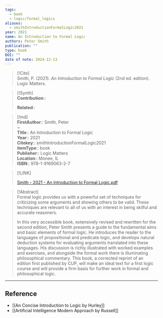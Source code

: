 ```yaml
---
tags:
  - book
  - logic/formal_logics
aliases:
  - smithIntroductionFormalLogic2021
year: 2021
name: An Introduction to Formal Logic
authors: Peter Smith
publication: ""
type: book
DOI: ""
date of note: 2024-12-13
---
```


> [!Cite]  
> Smith, P. (2021). _An Introduction to Formal Logic_ (2nd ed. edition). Logic Matters.

>[!Synth]  
>**Contribution**::  
>  
>**Related**::   
>  
  
>[!md]  
> **FirstAuthor**:: Smith, Peter  
~  
> **Title**:: An Introduction to Formal Logic  
> **Year**:: 2021  
> **Citekey**:: smithIntroductionFormalLogic2021  
> **itemType**:: book  
> **Publisher**:: Logic Matters  
> **Location**:: Monee, IL  
> **ISBN**:: 978-1-9169063-2-7  

> [!LINK]  
> 
> [Smith - 2021 - An Introduction to Formal Logic.pdf](file:///home/lukexie/Documents/Papers/storage/YBCS7LSP/Smith%20-%202021%20-%20An%20Introduction%20to%20Formal%20Logic.pdf) 
>  

> [!Abstract]  
> Formal logic provides us with a powerful set of techniques for criticizing some arguments and showing others to be valid. These techniques are relevant to all of us with an interest in being skilful and accurate reasoners.
>
> In this very accessible book, extensively revised and rewritten for the second edition, Peter Smith presents a guide to the fundamental aims and basic elements of formal logic. He introduces the reader to the languages of propositional and predicate logic, and develops natural deduction systems for evaluating arguments translated into these languages. His discussion is richly illustrated with worked examples and exercises, and alongside the formal work there is illuminating philosophical commentary. This book, a corrected reprint of an edition first published by CUP, will make an ideal text for a first logic course and will provide a firm basis for further work in formal and philosophical logic.  
>

-----
## Reference
  
- [[An Concise Introduction to Logic by Hurley]]
- [[Artificial Intelligence Modern Approach by Russell]]